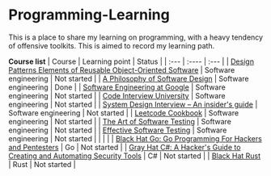 # Programming-Learning
This is a place to share my learning on programming, with a heavy tendency of offensive toolkits. This is aimed to record my learning path.

**Course list**
| Course      | Learning point | Status     |
| :---        | :----          | :---       |
| [Design Patterns Elements of Reusable Object-Oriented Software](https://www.amazon.com/Design-Patterns-Elements-Reusable-Object-Oriented/dp/0201633612)	| Software engineering	| Not started	|
| [A Philosophy of Software Design](https://www.amazon.com/Philosophy-Software-Design-John-Ousterhout/dp/1732102201)	| Software engineering  | Done   |
| [Software Engineering at Google](https://abseil.io/resources/swe-book)	| Software engineering  | Not started   |
| [Code Interview University](https://github.com/jwasham/coding-interview-university)	| Software engineering	| Not started	|
| [System Design Interview – An insider's guide](https://www.amazon.com/System-Design-Interview-insiders-Second/dp/B08CMF2CQF)	| Software engineering  | Not started   |
| [Leetcode Cookbook](https://books.halfrost.com/leetcode/)	| Software engineering	| Not started	|
| [The Art of Software Testing](https://www.amazon.com/Art-Software-Testing-Glenford-Myers/dp/1118031962)	| Software engineering  | Not started   |
| [Effective Software Testing](https://www.manning.com/books/effective-software-testing)	| Software engineering  | Not started   |
| | |
| [Black Hat Go: Go Programming For Hackers and Pentesters](https://www.amazon.com/Black-Hat-Go-Programming-Pentesters/dp/1593278659)      | Go      | Not started   |
| [Gray Hat C#: A Hacker's Guide to Creating and Automating Security Tools](https://www.amazon.com/Gray-Hat-Creating-Automating-Security/dp/1593277598)      | C#      | Not started   |
| [Black Hat Rust](https://kerkour.com/black-hat-rust)      | Rust      | Not started   |

